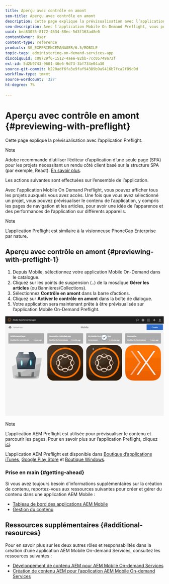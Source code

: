 ```yaml
---
title: Aperçu avec contrôle en amont
seo-title: Aperçu avec contrôle en amont
description: Cette page explique la prévisualisation avec l’application Preflight.
seo-description: Avec l'application Mobile On Demand Preflight, vous pouvez afficher tous les projets auxquels vous avez accès. Consultez cette page pour en savoir plus à ce sujet.
uuid: bea83055-8172-4634-88ec-5d3f163ad8e0
contentOwner: User
content-type: reference
products: SG_EXPERIENCEMANAGER/6.5/MOBILE
topic-tags: administering-on-demand-services-app
discoiquuid: c08729f6-1512-4aee-82bb-7cc05749a72f
exl-id: 5d2b9743-9601-46e6-9d73-3bf734e04a30
source-git-commit: b220adf6fa3e9faf94389b9a9416b7fca2f89d9d
workflow-type: tm+mt
source-wordcount: '327'
ht-degree: 7%

---
```


# Aperçu avec contrôle en amont {#previewing-with-preflight}

Cette page explique la prévisualisation avec l’application Preflight.

>[!NOTE]
>
>Adobe recommande d’utiliser l’éditeur d’application d’une seule page (SPA) pour les projets nécessitant un rendu côté client basé sur la structure SPA (par exemple, React). [En savoir plus](/help/sites-developing/spa-overview.md).

Les actions suivantes sont effectuées sur l’ensemble de l’application.

Avec l&#39;application Mobile On Demand Preflight, vous pouvez afficher tous les projets auxquels vous avez accès. Une fois que vous avez sélectionné un projet, vous pouvez prévisualiser le contenu de l’application, y compris les pages de navigation et les articles, pour avoir une idée de l’apparence et des performances de l’application sur différents appareils.

>[!NOTE]
>
>L’application Preflight est similaire à la visionneuse PhoneGap Enterprise par nature.

## Aperçu avec contrôle en amont {#previewing-with-preflight-1}

1. Depuis Mobile, sélectionnez votre application Mobile On-Demand dans le catalogue.
1. Cliquez sur les points de suspension (..) de la mosaïque **Gérer les articles** (ou Bannières/Collections).
1. Sélectionnez **Contrôle en amont** dans la barre d’actions.
1. Cliquez sur **Activer le contrôle en amont** dans la boîte de dialogue.
1. Votre application sera maintenant prête à être prévisualisée sur l’application Mobile On-Demand Preflight.

![chlimage_1-8](assets/chlimage_1-8.gif)

>[!NOTE]
>
>L’application AEM Preflight est utilisée pour prévisualiser le contenu et parcourir les pages. Pour en savoir plus sur l’application Preflight, cliquez [ici](https://helpx.adobe.com/digital-publishing-solution/help/preflight-app.html).
>
>L’application AEM Preflight est disponible dans [Boutique d’applications iTunes](https://itunes.apple.com/us/app/adobe-experience-manager-mobile/id1042687518?mt=8), [Google Play Store](https://play.google.com/store/apps/details?id=com.adobe.dps.preflight&amp;hl=en) et [Boutique Windows](https://www.microsoft.com/en-us/store/p/adobe-experience-manager-mobile-preflight/9nblggh5wmxq).

### Prise en main {#getting-ahead}

Si vous avez toujours besoin d’informations supplémentaires sur la création de contenu, reportez-vous aux ressources suivantes pour créer et gérer du contenu dans une application AEM Mobile :

* [Tableau de bord des applications AEM Mobile](/help/mobile/mobile-apps-ondemand-application-dashboard.md)
* [Gestion du contenu](/help/mobile/mobile-apps-ondemand-manage-content-ondemand.md)

## Ressources supplémentaires {#additional-resources}

Pour en savoir plus sur les deux autres rôles et responsabilités dans la création d’une application AEM Mobile On-demand Services, consultez les ressources suivantes :

* [Développement de contenu AEM pour AEM Mobile On-demand Services](/help/mobile/aem-mobile-on-demand.md)
* [Création de contenu AEM pour l’application AEM Mobile On-demand Services](/help/mobile/mobile-apps-ondemand.md)
